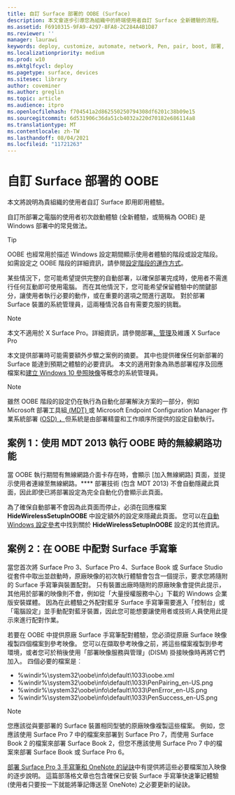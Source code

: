 ```yaml
---
title: 自訂 Surface 部署的 OOBE (Surface)
description: 本文會逐步引導您為組織中的終端使用者自訂 Surface 全新體驗的流程。
ms.assetid: F6910315-9FA9-4297-8FA8-2C284A4B1D87
ms.reviewer: ''
manager: laurawi
keywords: deploy, customize, automate, network, Pen, pair, boot, 部署, 自訂, 自動化, 網路, 手寫筆, 配對, 開機
ms.localizationpriority: medium
ms.prod: w10
ms.mktglfcycl: deploy
ms.pagetype: surface, devices
ms.sitesec: library
author: coveminer
ms.author: greglin
ms.topic: article
ms.audience: itpro
ms.openlocfilehash: f704541a2d862550250794308df6201c38b09e15
ms.sourcegitcommit: 6d531906c36da51cb4032a220d70182e686114a8
ms.translationtype: MT
ms.contentlocale: zh-TW
ms.lasthandoff: 08/04/2021
ms.locfileid: "11721263"
---
```

# <a name="customize-the-oobe-for-surface-deployments"></a>自訂 Surface 部署的 OOBE

本文將說明為貴組織的使用者自訂 Surface 即用即用體驗。

自訂所部署之電腦的使用者初次啟動體驗 (全新體驗，或簡稱為 OOBE) 是 Windows 部署中的常見做法。

>[!TIP]
>OOBE 也經常用於描述 Windows 設定期間顯示使用者體驗的階段或設定階段。 如需設定之 OOBE 階段的詳細資訊，請參閱[設定階段的運作方式](/windows-hardware/manufacture/desktop/how-configuration-passes-work)。

某些情況下，您可能希望提供完整的自動部署，以確保部署完成時，使用者不需進行任何互動即可使用電腦。 而在其他情況下，您可能希望保留體驗中的關鍵部分，讓使用者執行必要的動作，或在重要的選項之間進行選取。 對於部署 Surface 裝置的系統管理員，這兩種情況各自有需要克服的挑戰。

> [!NOTE]
> 本文不適用於 X Surface Pro。詳細資訊，請參閱部署[、管理](surface-pro-arm-app-management.md)及維護 X Surface Pro

本文提供部署時可能需要額外步驟之案例的摘要。 其中也提供確保任何新部署的 Surface 能達到預期之體驗的必要資訊。 本文的適用對象為熟悉部署程序及回應檔案和[建立 Windows 10 參照映像](https://technet.microsoft.com/itpro/windows/deploy/create-a-windows-10-reference-image)等概念的系統管理員。

>[!NOTE]
>雖然 OOBE 階段的設定仍在執行為自動化部署解決方案的一部分，例如 Microsoft 部署工具組[ (MDT) ](/mem/configmgr/mdt)或 Microsoft Endpoint Configuration Manager 作業系統部署 ([OSD) ，](/mem/configmgr/osd/)但系統是由部署精靈和工作順序所提供的設定自動執行。

## <a name="scenario-1-wireless-networking-in-oobe-with-mdt-2013"></a>案例 1：使用 MDT 2013 執行 OOBE 時的無線網路功能

當 OOBE 執行期間有無線網路介面卡存在時，會顯示 \[加入無線網路\] 頁面，並提示使用者連線至無線網路。**** 部署技術 (包含 MDT 2013) 不會自動隱藏此頁面，因此即使已將部署設定為完全自動化仍會顯示此頁面。

為了確保自動部署不會因為此頁面而停止，必須在回應檔案 **HideWirelessSetupInOOBE** 中設定額外的設定來隱藏此頁面。 您可以在[自動 Windows 設定參考](/windows-hardware/customize/desktop/unattend/microsoft-windows-shell-setup-oobe-hidewirelesssetupinoobe)中找到關於 **HideWirelessSetupInOOBE** 設定的其他資訊。

## <a name="scenario-2-surface-pen-pairing-in-oobe"></a>案例 2：在 OOBE 中配對 Surface 手寫筆

當您首次將 Surface Pro 3、Surface Pro 4、Surface Book 或 Surface Studio 從套件中取出並啟動時，原廠映像的初次執行體驗會包含一個提示，要求您將隨附的 Surface 手寫筆與裝置配對。 只有裝置出廠時隨附的原廠映象會提供此提示，其他用於部署的映像則不會，例如從「大量授權服務中心」下載的 Windows 企業版安裝媒體。 因為在此體驗之外配對藍牙 Surface 手寫筆需要進入「控制台」或「電腦設定」並手動配對藍牙裝置，因此您可能想要讓使用者或技術人員使用此提示來進行配對作業。

若要在 OOBE 中提供原廠 Surface 手寫筆配對體驗，您必須從原廠 Surface 映像複製四個檔案到參考映像。 您可以在擷取參考映像之前，將這些檔案複製到參考環境，或者您可於稍後使用「部署映像服務與管理」(DISM) 掛接映像時再將它們加入。 四個必要的檔案是︰

- %windir%\\system32\\oobe\\info\\default\\1033\\oobe.xml
- %windir%\\system32\\oobe\\info\\default\\1033\\PenPairing\_en-US.png
- %windir%\\system32\\oobe\\info\\default\\1033\\PenError\_en-US.png
- %windir%\\system32\\oobe\\info\\default\\1033\\PenSuccess\_en-US.png

>[!NOTE]
>您應該從與要部署的 Surface 裝置相同型號的原廠映像複製這些檔案。 例如，您應該使用 Surface Pro 7 中的檔案來部署到 Surface Pro 7，而使用 Surface Book 2 的檔案來部署 Surface Book 2，但您不應該使用 Surface Pro 7 中的檔案來部署 Surface Book 或 Surface Pro 6。

[部署 Surface Pro 3 手寫筆和 OneNote 的祕訣](https://blogs.technet.microsoft.com/askcore/2014/07/15/deploying-surface-pro-3-pen-and-onenote-tips/)中有提供將這些必要檔案加入映像的逐步說明。 這篇部落格文章也包含確保已安裝 Surface 手寫筆快速筆記體驗 (使用者只要按一下就能將筆記傳送至 OneNote) 之必要更新的祕訣。
